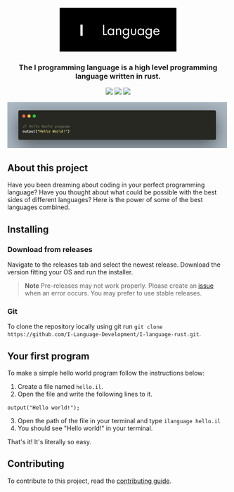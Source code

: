 <p align="center">
    <img src="https://github.com/I-Language-Development/I-language-rust/blob/main/.github/logo-with-text.png?raw=true" height="100px">
</p>
<h3 align="center">
    The I programming language is a high level programming language written in rust.
</h3>
<p align="center">
    <img src="https://www.codefactor.io/repository/github/i-language-development/i-language-rust/badge">
    <img src="https://github.com/I-Language-Development/I-language/actions/workflows/megalinter.yml/badge.svg">
    <img src="https://img.shields.io/badge/pre--commit-enabled-brightgreen?logo=pre-commit">
</p>

<img src="https://github.com/I-Language-Development/I-language-rust/blob/main/.github/example-syntax.png?raw=true" width="500px"/>

## About this project

Have you been dreaming about coding in your perfect programming language?
Have you thought about what could be possible with the best sides of different languages?
Here is the power of some of the best languages combined.

## Installing

### Download from releases

Navigate to the releases tab and select the newest release. Download the version fitting your OS and run the installer.

> **Note**
> Pre-releases may not work properly. Please create an [issue](https://github.com/I-Language-Development/I-language-rust/issues) when an error occurs. You may prefer to use stable releases.

### Git

To clone the repository locally using git run `git clone https://github.com/I-Language-Development/I-language-rust.git`.

## Your first program

To make a simple hello world program follow the instructions below:

1. Create a file named `hello.il`.
2. Open the file and write the following lines to it.
```
output("Hello world!");
```
3. Open the path of the file in your terminal and type `ilanguage hello.il`
4. You should see "Hello world!" in your terminal.

That's it! It's literally so easy.

## Contributing

To contribute to this project, read the [contributing guide](CONTRIBUTING.md).
